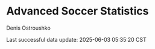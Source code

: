 # Advanced Soccer Statistics
Denis Ostroushko

<!-- gfm -->

Last successful data update: 2025-06-03 05:35:20 CST
